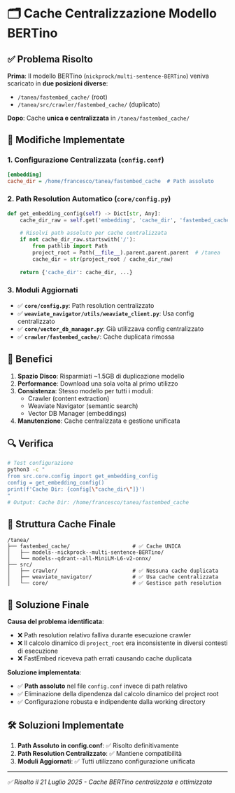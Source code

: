 # 🗂️ Cache Centralizzazione Modello BERTino

## ✅ Problema Risolto

**Prima**: Il modello BERTino (`nickprock/multi-sentence-BERTino`) veniva scaricato in **due posizioni diverse**:
- `/tanea/fastembed_cache/` (root)
- `/tanea/src/crawler/fastembed_cache/` (duplicato)

**Dopo**: Cache **unica e centralizzata** in `/tanea/fastembed_cache/`

## 🔧 Modifiche Implementate

### 1. Configurazione Centralizzata (`config.conf`)
```ini
[embedding]
cache_dir = /home/francesco/tanea/fastembed_cache  # Path assoluto
```

### 2. Path Resolution Automatico (`core/config.py`)
```python
def get_embedding_config(self) -> Dict[str, Any]:
    cache_dir_raw = self.get('embedding', 'cache_dir', 'fastembed_cache')
    
    # Risolvi path assoluto per cache centralizzata
    if not cache_dir_raw.startswith('/'):
        from pathlib import Path
        project_root = Path(__file__).parent.parent.parent  # /tanea
        cache_dir = str(project_root / cache_dir_raw)
    
    return {'cache_dir': cache_dir, ...}
```

### 3. Moduli Aggiornati
- ✅ **`core/config.py`**: Path resolution centralizzato
- ✅ **`weaviate_navigator/utils/weaviate_client.py`**: Usa config centralizzato
- ✅ **`core/vector_db_manager.py`**: Già utilizzava config centralizzato
- ✅ **`crawler/fastembed_cache/`**: Cache duplicata rimossa

## 🎯 Benefici

1. **Spazio Disco**: Risparmiati ~1.5GB di duplicazione modello
2. **Performance**: Download una sola volta al primo utilizzo
3. **Consistenza**: Stesso modello per tutti i moduli:
   - Crawler (content extraction)
   - Weaviate Navigator (semantic search)  
   - Vector DB Manager (embeddings)
4. **Manutenzione**: Cache centralizzata e gestione unificata

## 🔍 Verifica

```bash
# Test configurazione
python3 -c "
from src.core.config import get_embedding_config
config = get_embedding_config()
print(f'Cache Dir: {config[\"cache_dir\"]}')
"
# Output: Cache Dir: /home/francesco/tanea/fastembed_cache
```

## 📁 Struttura Cache Finale

```
/tanea/
├── fastembed_cache/                    # ✅ Cache UNICA
│   ├── models--nickprock--multi-sentence-BERTino/
│   └── models--qdrant--all-MiniLM-L6-v2-onnx/
├── src/
│   ├── crawler/                        # ✅ Nessuna cache duplicata
│   ├── weaviate_navigator/             # ✅ Usa cache centralizzata
│   └── core/                           # ✅ Gestisce path resolution
```

## 🚨 Soluzione Finale

**Causa del problema identificata**:
- ❌ Path resolution relativo falliva durante esecuzione crawler
- ❌ Il calcolo dinamico di `project_root` era inconsistente in diversi contesti di esecuzione
- ❌ FastEmbed riceveva path errati causando cache duplicata

**Soluzione implementata**:
- ✅ **Path assoluto** nel file `config.conf` invece di path relativo
- ✅ Eliminazione della dipendenza dal calcolo dinamico del project root
- ✅ Configurazione robusta e indipendente dalla working directory

## 🛠️ Soluzioni Implementate

1. **Path Assoluto in config.conf**: ✅ Risolto definitivamente
2. **Path Resolution Centralizzato**: ✅ Mantiene compatibilità
3. **Moduli Aggiornati**: ✅ Tutti utilizzano configurazione unificata

---
*✅ Risolto il 21 Luglio 2025 - Cache BERTino centralizzata e ottimizzata*